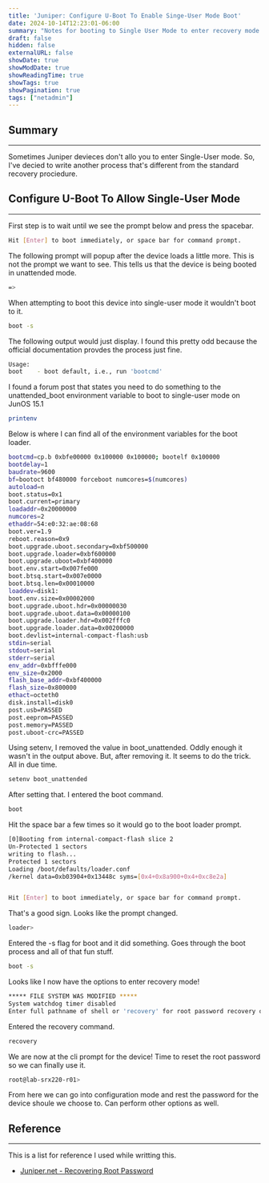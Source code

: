 ```yaml
---
title: 'Juniper: Configure U-Boot To Enable Singe-User Mode Boot'
date: 2024-10-14T12:23:01-06:00
summary: "Notes for booting to Single User Mode to enter recovery mode."
draft: false
hidden: false
externalURL: false
showDate: true
showModDate: true
showReadingTime: true
showTags: true
showPagination: true
tags: ["netadmin"]
---
```


## Summary
---

Sometimes Juniper devieces don't allo you to enter Single-User mode. So, I've
decied to write another process that's different from the standard recovery
prociedure.

## Configure U-Boot To Allow Single-User Mode
---

First step is to wait until we see the prompt below and press the spacebar.

```sh
Hit [Enter] to boot immediately, or space bar for command prompt.
```

The following prompt will popup after the device loads a little more. This is
not the prompt we want to see. This tells us that the device is being booted in
unattended mode.

```sh
=>
```

When attempting to boot this device into single-user mode it wouldn't boot to
it.

```sh
boot -s
```

The following output would just display. I found this pretty odd because the
official documentation provdes the process just fine.

```sh
Usage:
boot    - boot default, i.e., run 'bootcmd'
```

I found a forum post that states you need to do something to the unattended_boot
environment variable to boot to single-user mode on JunOS 15.1
```sh
printenv
```

Below is where I can find all of the environment variables for the boot loader.

```sh
bootcmd=cp.b 0xbfe00000 0x100000 0x100000; bootelf 0x100000
bootdelay=1
baudrate=9600
bf=bootoct bf480000 forceboot numcores=$(numcores)
autoload=n
boot.status=0x1
boot.current=primary
loadaddr=0x20000000
numcores=2
ethaddr=54:e0:32:ae:08:68
boot.ver=1.9
reboot.reason=0x9
boot.upgrade.uboot.secondary=0xbf500000
boot.upgrade.loader=0xbf600000
boot.upgrade.uboot=0xbf400000
boot.env.start=0x007fe000
boot.btsq.start=0x007e0000
boot.btsq.len=0x00010000
loaddev=disk1:
boot.env.size=0x00002000
boot.upgrade.uboot.hdr=0x00000030
boot.upgrade.uboot.data=0x00000100
boot.upgrade.loader.hdr=0x002fffc0
boot.upgrade.loader.data=0x00200000
boot.devlist=internal-compact-flash:usb
stdin=serial
stdout=serial
stderr=serial
env_addr=0xbfffe000
env_size=0x2000
flash_base_addr=0xbf400000
flash_size=0x800000
ethact=octeth0
disk.install=disk0
post.usb=PASSED
post.eeprom=PASSED
post.memory=PASSED
post.uboot-crc=PASSED
```

Using setenv, I removed the value in boot_unattended. Oddly enough it wasn't in
the output above. But, after removing it. It seems to do the trick. All in due
time.

```sh
setenv boot_unattended
```

After setting that. I entered the boot command.

```sh
boot
```

Hit the space bar a few times so it would go to the boot loader prompt.

```sh
[0]Booting from internal-compact-flash slice 2
Un-Protected 1 sectors
writing to flash...
Protected 1 sectors
Loading /boot/defaults/loader.conf
/kernel data=0xb03904+0x13448c syms=[0x4+0x8a900+0x4+0xc8e2a]


Hit [Enter] to boot immediately, or space bar for command prompt.
```

That's a good sign. Looks like the prompt changed. 

```sh
loader>
```

Entered the -s flag for boot and it did something. Goes through the boot process
and all of that fun stuff.

```sh
boot -s
```

Looks like I now have the options to enter recovery mode!

```sh
***** FILE SYSTEM WAS MODIFIED *****
System watchdog timer disabled
Enter full pathname of shell or 'recovery' for root password recovery or RETURN for /bin/sh:
```

Entered the recovery command.

```sh
recovery
```

We are now at the cli prompt for the device! Time to reset the root password so
we can finally use it.

```sh
root@lab-srx220-r01>
```

From here we can go into configuration mode and rest the password for the device
shoule we choose to. Can perform other options as well.


## Reference
---

This is a list for reference I used while writting this.

- [Juniper.net - Recovering Root Password](https://www.juniper.net/documentation/us/en/software/junos/user-access/topics/topic-map/recovering-root-password.html)
